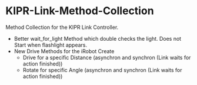KIPR-Link-Method-Collection
===========================

Method Collection for the KIPR Link Controller.
 - Better wait_for_light Method which double checks the light.
     Does not Start when flashlight appears.
 - New Drive Methods for the iRobot Create
    + Drive for a specific Distance (asynchron and synchron (Link waits for action finished))
    + Rotate for specific Angle (asynchron and synchron (Link waits for action finished))
